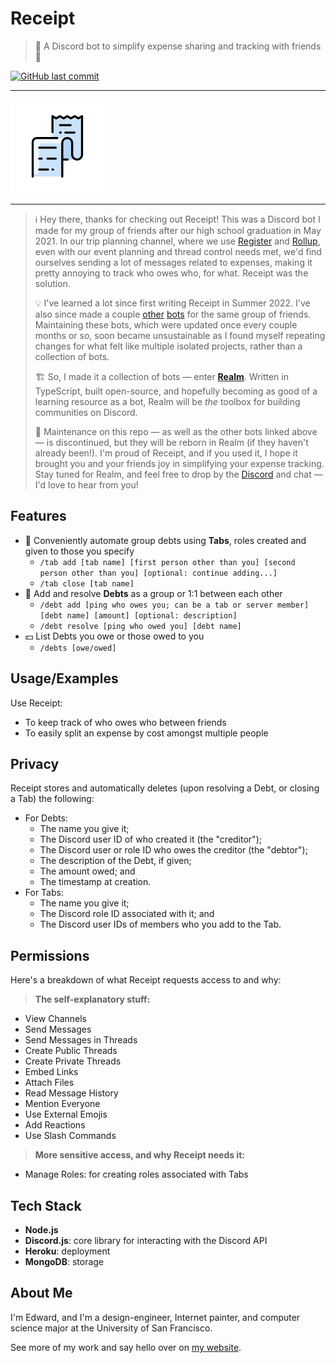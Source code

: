 # Receipt

> 🧾 A Discord bot to simplify expense sharing and tracking with friends 🌟

[![GitHub last commit](https://img.shields.io/github/last-commit/edwardshturman/receipt-bot)](https://github.com/edwardshturman/receipt-bot/commits/master)

---

![Receipt logo](assets/receipt-logo.png)

---

> ℹ️ Hey there, thanks for checking out Receipt! This was a Discord bot I made for my group of friends after our high school graduation in May 2021. In our trip planning channel, where we use [Register](https://github.com/edwardshturman/register-bot) and [Rollup](https://github.com/edwardshturman/rollup-bot), even with our event planning and thread control needs met, we'd find ourselves sending a lot of messages related to expenses, making it pretty annoying to track who owes who, for what. Receipt was the solution.
>
> 💡 I've learned a lot since first writing Receipt in Summer 2022. I've also since made a couple [other](https://github.com/edwardshturman/register-bot) [bots](https://github.com/edwardshturman/rollup-bot) for the same group of friends. Maintaining these bots, which were updated once every couple months or so, soon became unsustainable as I found myself repeating changes for what felt like multiple isolated projects, rather than a collection of bots.
>
> 🏗️ So, I made it a collection of bots — enter [**Realm**](https://github.com/compsigh/realm). Written in TypeScript, built open-source, and hopefully becoming as good of a learning resource as a bot, Realm will be *the* toolbox for building communities on Discord.
>
> 💚 Maintenance on this repo — as well as the other bots linked above — is discontinued, but they will be reborn in Realm (if they haven't already been!). I'm proud of Receipt, and if you used it, I hope it brought you and your friends joy in simplifying your expense tracking. Stay tuned for Realm, and feel free to drop by the [Discord](https://discord.realm.so) and chat — I'd love to hear from you!

## Features

- 👥 Conveniently automate group debts using **Tabs**, roles created and given to those you specify
  - `/tab add [tab name] [first person other than you] [second person other than you] [optional: continue adding...]`
  - `/tab close [tab name]`
- 🧾 Add and resolve **Debts** as a group or 1:1 between each other
  - `/debt add [ping who owes you; can be a tab or server member] [debt name] [amount] [optional: description]`
  - `/debt resolve [ping who owed you] [debt name]`
- 💵 List Debts you owe or those owed to you
  - `/debts [owe/owed]`

## Usage/Examples

Use Receipt:

- To keep track of who owes who between friends
- To easily split an expense by cost amongst multiple people

## Privacy

Receipt stores and automatically deletes (upon resolving a Debt, or closing a Tab) the following:

- For Debts:
  - The name you give it;
  - The Discord user ID of who created it (the "creditor");
  - The Discord user or role ID who owes the creditor (the "debtor");
  - The description of the Debt, if given;
  - The amount owed; and
  - The timestamp at creation.
- For Tabs:
  - The name you give it;
  - The Discord role ID associated with it; and
  - The Discord user IDs of members who you add to the Tab.

## Permissions

Here's a breakdown of what Receipt requests access to and why:

> **The self-explanatory stuff:**

- View Channels
- Send Messages
- Send Messages in Threads
- Create Public Threads
- Create Private Threads
- Embed Links
- Attach Files
- Read Message History
- Mention Everyone
- Use External Emojis
- Add Reactions
- Use Slash Commands

> **More sensitive access, and why Receipt needs it:**

- Manage Roles: for creating roles associated with Tabs

## Tech Stack

- **Node.js**
- **Discord.js**: core library for interacting with the Discord API
- **Heroku**: deployment
- **MongoDB**: storage

## About Me

I'm Edward, and I'm a design-engineer, Internet painter, and computer science major at the University of San Francisco.

See more of my work and say hello over on [my website](https://edward.so).
